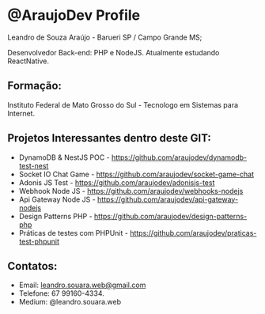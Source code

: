 # @AraujoDev Profile

Leandro de Souza Araújo - Barueri SP / Campo Grande MS;

Desenvolvedor Back-end: PHP e NodeJS. Atualmente estudando ReactNative.

## Formação:
Instituto Federal de Mato Grosso do Sul - Tecnologo em Sistemas para Internet.

## Projetos Interessantes dentro deste GIT:
- DynamoDB & NestJS POC - https://github.com/araujodev/dynamodb-test-nest
- Socket IO Chat Game - https://github.com/araujodev/socket-game-chat
- Adonis JS Test - https://github.com/araujodev/adonisjs-test
- Webhook Node JS - https://github.com/araujodev/webhooks-nodejs
- Api Gateway Node JS - https://github.com/araujodev/api-gateway-nodejs
- Design Patterns PHP - https://github.com/araujodev/design-patterns-php
- Práticas de testes com PHPUnit - https://github.com/araujodev/praticas-test-phpunit

## Contatos:
- Email: leandro.souara.web@gmail.com
- Telefone: 67 99160-4334.
- Medium: @leandro.souara.web
